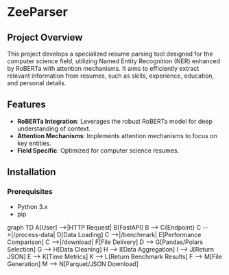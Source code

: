 # ZeeParser

## Project Overview
This project develops a specialized resume parsing tool designed for the computer science field, utilizing Named Entity Recognition (NER) enhanced by RoBERTa with attention mechanisms. It aims to efficiently extract relevant information from resumes, such as skills, experience, education, and personal details.

## Features
- **RoBERTa Integration**: Leverages the robust RoBERTa model for deep understanding of context.
- **Attention Mechanisms**: Implements attention mechanisms to focus on key entities.
- **Field Specific**: Optimized for computer science resumes.

## Installation

### Prerequisites
- Python 3.x
- pip



graph TD
    A[User] -->|HTTP Request| B[FastAPI]
    B --> C{Endpoint}
    C -->|/process-data| D[Data Loading]
    C -->|/benchmark| E[Performance Comparison]
    C -->|/download| F[File Delivery]
    D --> G[Pandas/Polars Selection]
    G --> H[Data Cleaning]
    H --> I[Data Aggregation]
    I --> J[Return JSON]
    E --> K[Time Metrics]
    K --> L[Return Benchmark Results]
    F --> M[File Generation]
    M --> N[Parquet/JSON Download]
